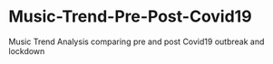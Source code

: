 # Music-Trend-Pre-Post-Covid19
Music Trend Analysis comparing pre and post Covid19 outbreak and lockdown
